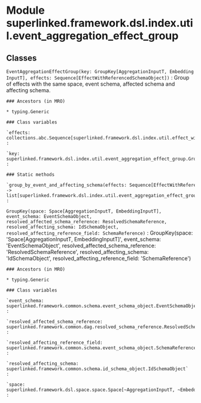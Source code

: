 Module superlinked.framework.dsl.index.util.event_aggregation_effect_group
==========================================================================

Classes
-------

`EventAggregationEffectGroup(key: GroupKey[AggregationInputT, EmbeddingInputT], effects: Sequence[EffectWithReferencedSchemaObject])`
:   Group of effects with the same space, event schema, affected schema and affecting schema.

    ### Ancestors (in MRO)

    * typing.Generic

    ### Class variables

    `effects: collections.abc.Sequence[superlinked.framework.dsl.index.util.effect_with_referenced_schema_object.EffectWithReferencedSchemaObject]`
    :

    `key: superlinked.framework.dsl.index.util.event_aggregation_effect_group.GroupKey[~AggregationInputT, ~EmbeddingInputT]`
    :

    ### Static methods

    `group_by_event_and_affecting_schema(effects: Sequence[EffectWithReferencedSchemaObject[AggregationInputT, EmbeddingInputT]]) ‑> list[superlinked.framework.dsl.index.util.event_aggregation_effect_group.EventAggregationEffectGroup[~AggregationInputT, ~EmbeddingInputT]]`
    :

`GroupKey(space: Space[AggregationInputT, EmbeddingInputT], event_schema: EventSchemaObject, resolved_affected_schema_reference: ResolvedSchemaReference, resolved_affecting_schema: IdSchemaObject, resolved_affecting_reference_field: SchemaReference)`
:   GroupKey(space: 'Space[AggregationInputT, EmbeddingInputT]', event_schema: 'EventSchemaObject', resolved_affected_schema_reference: 'ResolvedSchemaReference', resolved_affecting_schema: 'IdSchemaObject', resolved_affecting_reference_field: 'SchemaReference')

    ### Ancestors (in MRO)

    * typing.Generic

    ### Class variables

    `event_schema: superlinked.framework.common.schema.event_schema_object.EventSchemaObject`
    :

    `resolved_affected_schema_reference: superlinked.framework.common.dag.resolved_schema_reference.ResolvedSchemaReference`
    :

    `resolved_affecting_reference_field: superlinked.framework.common.schema.event_schema_object.SchemaReference`
    :

    `resolved_affecting_schema: superlinked.framework.common.schema.id_schema_object.IdSchemaObject`
    :

    `space: superlinked.framework.dsl.space.space.Space[~AggregationInputT, ~EmbeddingInputT]`
    :